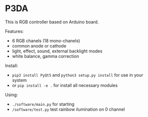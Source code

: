 # P3DA

This is RGB controller based on Arduino board.

Features:
- 6 RGB chanels (18 mono-chanels)
- common anode or cathode
- light, effect, sound, external backlight modes
- white balance, gamma correction

Install:
- `pip3 install PyQt5` and `python3 setup.py install` for use in your system
- or `pip install -e .` for install all necessary modules

Using: 
- `./software/main.py` for starting
- `/software/test.py` test rainbow ilumination on 0 channel
